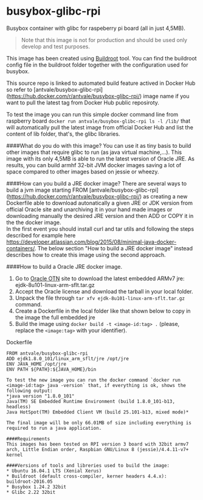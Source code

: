 # busybox-glibc-rpi
Busybox container with glibc for raspeberry pi board (all in just 4,5MB).

>Note that this image is not for production and should be used only develop and test purposes.

This image has been created using [Buildroot](https://buildroot.org/) tool. You can find the buildroot config file in the buildroot folder together with the configuration used for busybox.

This source repo is linked to automated build feature actived in Docker Hub so refer to [antvale/busybox-glibc-rpi] (https://hub.docker.com/r/antvale/busybox-glibc-rpi/) image name if you want to pull the latest tag from Docker Hub public reposiroty.
 
To test the image you can run this simple docker command line from raspberry board 
`docker run antvale/busybox-glibc-rpi ls -l /lib/`
that will automatically pull the latest image from official Docker Hub and list the content of lib folder, that's, the glibc libraries. 

####What do you do with this image?
You can use it as tiny basis to build other images that require glibc to run (as java virtual machine,...). 
This image with its only 4,5MB is able to run the latest version of Oracle JRE. As results, you can build armhf 32-bit JVM docker images saving a lot of space compared to other images based on jessie or wheezy.
 
####How can you build a JRE docker image?
There are several ways to build a jvm image starting FROM [antvale/busybox-glibc-rpi] (https://hub.docker.com/r/antvale/busybox-glibc-rpi/) as creating a new Dockerfile able to download autonatically a given JRE or JDK version from official Oracle site and unarchiving it in your hand made images or downloading manually the desired JRE version and then ADD or COPY it in the the docker image.  
In the first event you should install curl and tar utils and following the steps described for example here https://developer.atlassian.com/blog/2015/08/minimal-java-docker-containers/. The below section "How to build a JRE docker image" instead describes how to create this image using the second approach. 

####How to build a Oracle JRE docker image.
1. Go to [Oracle OTN](http://www.oracle.com/technetwork/java/embedded/embedded-se/downloads/javase-embedded-downloads-2209751.html) site to download the latest embedded ARMv7 jre: ejdk-8u101-linux-arm-sflt.tar.gz
2. Accept the Oracle license and download the tarball in your local folder.
3. Unpack the file through `tar xfv ejdk-8u101-linux-arm-sflt.tar.gz` command. 
4. Create a Dockerfile in the local folder like that shown below to copy in the image the full embedded jre
5. Build the image using `docker build -t <image-id:tag> .` (please, replace the `<image:tag>` with your identifier).

Dockerfile 
~~~docker
FROM antvale/busybox-glibc-rpi 
ADD ejdk1.8.0_101/linux_arm_sflt/jre /opt/jre 
ENV JAVA_HOME /opt/jre 
ENV PATH ${PATH}:${JAVA_HOME}/bin 

To test the new image you can run the docker command `docker run <image-id:tag> java -version` that, if everything is ok, shows the following output:
*java version "1.8.0_101" 
Java(TM) SE Embedded Runtime Environment (build 1.8.0_101-b13, headless) 
Java HotSpot(TM) Embedded Client VM (build 25.101-b13, mixed mode)* 

The final image will be only 66.01MB of size including everything is required to run a java application.

####Requirements
This images has been tested on RPI version 3 board with 32bit armv7 arch, Little Endian order, Raspbian GNU/Linux 8 (jessie)/4.4.11-v7+ kernel

####Versions of tools and libreries used to build the image:
* Ubuntu 16.04.1 LTS (Xenial Xerus)
* Buildroot (default cross-compiler, kerner headers 4.4.x):  buildroot-2016.05 
* Busybox 1.24.2 32bit
* Glibc 2.22 32bit
